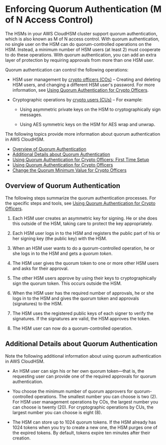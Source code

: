 # Enforcing Quorum Authentication \(M of N Access Control\)<a name="quorum-authentication"></a>

The HSMs in your AWS CloudHSM cluster support quorum authentication, which is also known as M of N access control\. With quorum authentication, no single user on the HSM can do quorum\-controlled operations on the HSM\. Instead, a minimum number of HSM users \(at least 2\) must cooperate to do these operations\. With quorum authentication, you can add an extra layer of protection by requiring approvals from more than one HSM user\.

Quorum authentication can control the following operations:

+ HSM user management by [crypto officers \(COs\)](hsm-users.md#crypto-officer) – Creating and deleting HSM users, and changing a different HSM user's password\. For more information, see [Using Quorum Authentication for Crypto Officers](quorum-authentication-crypto-officers.md)\.

+ Cryptographic operations by [crypto users \(CUs\)](hsm-users.md#crypto-user) – For example:

  + Using asymmetric private keys on the HSM to cryptographically sign messages\.

  + Using AES symmetric keys on the HSM for AES wrap and unwrap\.

The following topics provide more information about quorum authentication in AWS CloudHSM\.


+ [Overview of Quorum Authentication](#quorum-authentication-overview)
+ [Additional Details about Quorum Authentication](#quorum-authentication-details)
+ [Using Quorum Authentication for Crypto Officers: First Time Setup](quorum-authentication-crypto-officers-first-time-setup.md)
+ [Using Quorum Authentication for Crypto Officers](quorum-authentication-crypto-officers.md)
+ [Change the Quorum Minimum Value for Crypto Officers](quorum-authentication-crypto-officers-change-minimum-value.md)

## Overview of Quorum Authentication<a name="quorum-authentication-overview"></a>

The following steps summarize the quorum authentication processes\. For the specific steps and tools, see [Using Quorum Authentication for Crypto Officers](quorum-authentication-crypto-officers.md)\.

1. Each HSM user creates an asymmetric key for signing\. He or she does this outside of the HSM, taking care to protect the key appropriately\.

1. Each HSM user logs in to the HSM and registers the public part of his or her signing key \(the public key\) with the HSM\.

1. When an HSM user wants to do a quorum\-controlled operation, he or she logs in to the HSM and gets a *quorum token*\.

1. The HSM user gives the quorum token to one or more other HSM users and asks for their approval\.

1. The other HSM users approve by using their keys to cryptographically sign the quorum token\. This occurs outside the HSM\.

1. When the HSM user has the required number of approvals, he or she logs in to the HSM and gives the quorum token and approvals \(signatures\) to the HSM\.

1. The HSM uses the registered public keys of each signer to verify the signatures\. If the signatures are valid, the HSM approves the token\.

1. The HSM user can now do a quorum\-controlled operation\.

## Additional Details about Quorum Authentication<a name="quorum-authentication-details"></a>

Note the following additional information about using quorum authentication in AWS CloudHSM\.

+ An HSM user can sign his or her own quorum token—that is, the requesting user can provide one of the required approvals for quorum authentication\.

+ You choose the minimum number of quorum approvers for quorum\-controlled operations\. The smallest number you can choose is two \(2\)\. For HSM user management operations by COs, the largest number you can choose is twenty \(20\)\. For cryptographic operations by CUs, the largest number you can choose is eight \(8\)\.

+ The HSM can store up to 1024 quorum tokens\. If the HSM already has 1024 tokens when you try to create a new one, the HSM purges one of the expired tokens\. By default, tokens expire ten minutes after their creation\.
